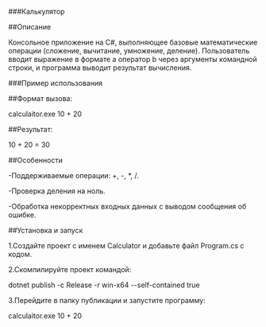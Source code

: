 ###Калькулятор

##Описание

  Консольное приложение на C#, выполняющее базовые математические операции (сложение, вычитание, умножение, деление). Пользователь вводит выражение в формате a оператор b через аргументы командной строки, и программа выводит результат вычисления.

###Пример использования

##Формат вызова:

  calculaitor.exe 10 + 20

##Результат:

  10 + 20 = 30

##Особенности

-Поддерживаемые операции: +, -, *, /.

-Проверка деления на ноль.

-Обработка некорректных входных данных с выводом сообщения об ошибке.

##Установка и запуск

1.Создайте проект с именем Calculator и добавьте файл Program.cs с кодом.

2.Скомпилируйте проект командой:

  dotnet publish -c Release -r win-x64 --self-contained true

3.Перейдите в папку публикации и запустите программу:

  calculaitor.exe 10 + 20
